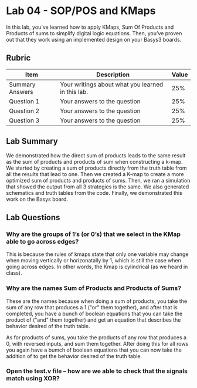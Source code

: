 # Lab 04 - SOP/POS and KMaps

In this lab, you’ve learned how to apply KMaps, Sum Of Products and Products of
sums to simplify digital logic equations. Then, you’ve proven out that they work
using an implemented design on your Basys3 boards.

## Rubric

| Item | Description | Value |
| ---- | ----------- | ----- |
| Summary Answers | Your writings about what you learned in this lab. | 25% |
| Question 1 | Your answers to the question | 25% |
| Question 2 | Your answers to the question | 25% |
| Question 3 | Your answers to the question | 25% |

## Lab Summary

We demonstrated how the direct sum of products leads to the same result as the sum of products and products of sum when constructing a k-map. We started by creating a sum of products directly from the truth table from all the results that lead to one. Then we created a K-map to create a more optimized sum of products and products of sums. Then, we ran a simulation that showed the output from all 3 strategies is the same. We also generated schematics and truth tables from the code. Finally, we demonstrated this work on the Basys board.

## Lab Questions

### Why are the groups of 1’s (or 0’s) that we select in the KMap able to go across edges?
This is because the rules of kmaps state that only one variable may change when moving vertically or horizonatally by 1, which is still the case when going across edges. In other words, the Kmap is cylindrical (as we heard in class).


### Why are the names Sum of Products and Products of Sums?
These are the names because when doing a sum of products, you take the sum of any row that produces a 1 ("or" them together), and after that is completed, you have a bunch of boolean equations that you can take the product of ("and" them together) and get an equation that describes the behavior desired of the truth table.

As for products of sums, you take the products of any row that produces a 0, with reversed inputs, and sum them together. After doing this for all rows you again have a bumch of boolean equations that you can now take the addition of to get the behavior desired of the truth table.

### Open the test.v file – how are we able to check that the signals match using XOR?

